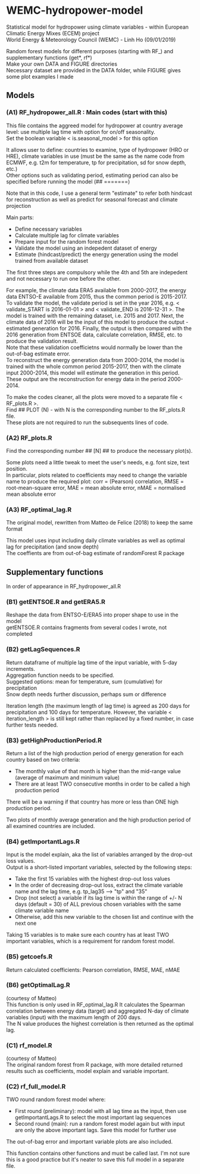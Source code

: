 # WEMC-hydropower-model
Statistical model for hydropower using climate variables - within European Climatic Energy Mixes (ECEM) project\
World Energy & Meteorology Council (WEMC) - Linh Ho (09/01/2019)

Random forest models for different purposes (starting with RF_) and supplementary functions (get*, rf*)\
Make your own DATA and FIGURE directories\
Necessary dataset are provided in the DATA folder, while FIGURE gives some plot examples I made

## Models 

### (A1) RF_hydropower_all.R : Main codes (start with this)

This file contains the aggreed model for hydropower at country average level: use multiple lag time with option for on/off seasonality.\
Set the boolean variable < is.seasonal_model > for this option

It allows user to define: countries to examine, type of hydropower (HRO or HRE), climate variables in use (must be the same as the name code from ECMWF, e.g. t2m for temperature, tp for precipitation, sd for snow depth, etc.)\
Other options such as validating period, estimating period can also be specified before running the model (## =======)

Note that in this code, I use a general term "estimate" to refer both hindcast for reconstruction as well as predict for seasonal forecast and climate projection

Main parts:

- Define necessary variables
- Calculate multiple lag for climate variables
- Prepare input for the random forest model
- Validate the model using an indepedent dataset of energy
- Estimate (hindcast/predict) the energy generation using the model trained from available dataset

The first three steps are compulsory while the 4th and 5th are indepedent and not necessary to run one before the other.

For example, the climate data ERA5 available from 2000-2017, the energy data ENTSO-E available from 2015, thus the common period is 2015-2017.\
To validate the model, the validate period is set in the year 2016, e.g. < validate_START is 2016-01-01 > and < validate_END is 2016-12-31 >. The model is trained with the remaining dataset, i.e. 2015 and 2017. Next, the climate data of 2016 will be the input of this model to produce the output - estimated generation for 2016. Finally, the output is then compared with the 2016 generation from ENTSOE data, calculate correlation, RMSE, etc. to produce the validation result.\
Note that these validation coefficietns would normally be lower than the out-of-bag estimate error.\
To reconstruct the energy generation data from 2000-2014, the model is trained with the whole common period 2015-2017, then with the climate input 2000-2014, this model will estimate the generation in this period. These output are the reconstruction for energy data in the period 2000-2014.

To make the codes cleaner, all the plots were moved to a separate file < RF_plots.R >.\
Find ## PLOT (N) - with N is the corresponding number to the RF_plots.R file.\
These plots are not required to run the subsequents lines of code.

### (A2) RF_plots.R

Find the corresponding number ## [N]  ## to produce the necessary plot(s).

Some plots need a little tweak to meet the user's needs, e.g. font size, text position.\
In particular, plots related to coefficients may need to change the variable name to produce the required plot: corr = (Pearson) correlation, RMSE = root-mean-square error, MAE = mean absolute error, nMAE = normalised mean absolute error

### (A3) RF_optimal_lag.R

The original model, rewritten from Matteo de Felice (2018) to keep the same format

This model uses input including daily climate variables as well as optimal lag for precipitation (and snow depth)\
The coeffients are from out-of-bag estimate of randomForest R package

## Supplementary functions

In order of appearance in RF_hydropower_all.R

### (B1) getENTSOE.R and getERA5.R

Reshape the data from ENTSO-E/ERA5 into proper shape to use in the model\
getENTSOE.R contains fragments from several codes I wrote, not completed

### (B2) getLagSequences.R

Return dataframe of multiple lag time of the input variable, with 5-day increments.\
Aggregation function needs to be specified.\
Suggested options: mean for temperature, sum (cumulative) for precipitation\
Snow depth needs further discussion, perhaps sum or difference

Iteration length (the maximum length of lag time) is agreed as 200 days for precipitation and 100 days for temperature. However, the variable < iteration_length > is still kept rather than replaced by a fixed number, in case further tests needed.

### (B3) getHighProductionPeriod.R

Return a list of the high production period of energy generation for each country based on two criteria:

- The monthly value of that month is higher than the mid-range value (average of maximum and minimum value)
- There are at least TWO consecutive months in order to be called a high production period

There will be a warning if that country has more or less than ONE high production period.

Two plots of monthly average generation and the high production period of all examined countries are included.

### (B4) getImportantLags.R

Input is the model explain, aka the list of variables arranged by the drop-out loss values.\
Output is a short-listed important variables, selected by the following steps:

- Take the first 15 variables with the highest drop-out loss values
- In the order of decreasing drop-out loss, extract the climate variable name and the lag time, e.g. tp_lag35 --> "tp" and "35"
- Drop (not select) a variable if its lag time is within the range of +/- N days (default = 30) of ALL previous chosen variables with the same climate variable name
- Otherwise, add this new variable to the chosen list and continue with the next one

Taking 15 variables is to make sure each country has at least TWO important variables, which is a requirement for random forest model.

### (B5) getcoefs.R

Return calculated coefficients: Pearson correlation, RMSE, MAE, nMAE

### (B6) getOptimalLag.R

(courtesy of Matteo)\
This function is only used in RF_optimal_lag.R
It calculates the Spearman correlation between energy data (target) and aggregated N-day of climate variables (input) with the maximum length of 200 days.\
The N value produces the highest correlation is then returned as the optimal lag.

### (C1) rf_model.R

(courtesy of Matteo)\
The original random forest from R package, with more detailed returned results such as coefficients, model explain and variable important.

### (C2) rf_full_model.R

TWO round random forest model where:

- First round (preliminary): model with all lag time as the input, then use getImportantLags.R to select the most important lag sequences
- Second round (main): run a random forest model again but with input are only the above important lags. Save this model for further use

The out-of-bag error and important variable plots are also included.

This function contains other functions and must be called last. I'm not sure this is a good practice but it's neater to save this full model in a separate file.




